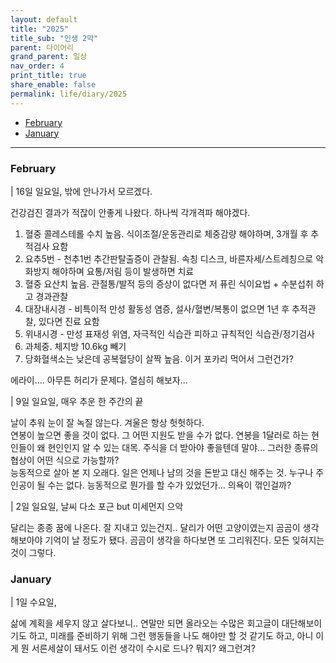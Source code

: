 ```yaml
---
layout: default
title: "2025"
title_sub: "인생 2막"
parent: 다이어리
grand_parent: 일상
nav_order: 4
print_title: true
share_enable: false
permalink: life/diary/2025
---
```


<style>
code {
  white-space : pre-wrap
}
</style>

<!-- - [December](#december) -->
<!-- - [November](#november) -->
<!-- - [October](#october) -->
<!-- - [September](#september) -->
<!-- - [August](#August) -->
<!-- - [July](#july) -->
<!-- - [June](#june) -->
<!-- - [May](#may) -->
<!-- - [April](#april) -->
<!-- - [March](#march) -->
- [February](#february)
- [January](#january)
  
---

### February

| 16일 일요일, 밖에 안나가서 모르겠다.  
  
건강검진 결과가 적잖이 안좋게 나왔다. 하나씩 각개격파 해야겠다.
  
1. 혈중 콜레스테롤 수치 높음. 식이조절/운동관리로 체중감량 해야하며, 3개월 후 추적검사 요함  
2. 요추5번 - 천추1번 추간판탈출증이 관찰됨. 속칭 디스크, 바른자세/스트레칭으로 악화방지 해야하며 요통/저림 등이 발생하면 치료  
3. 혈중 요산치 높음. 관절통/발적 등의 증상이 없다면 저 퓨린 식이요법 + 수분섭취 하고 경과관찰  
4. 대장내시경 - 비특이적 만성 활동성 염증, 설사/혈변/복통이 없으면 1년 후 추적관찰, 있다면 진료 요함  
5. 위내시경 - 만성 표재성 위염, 자극적인 식습관 피하고 규칙적인 식습관/정기검사  
6. 과체중. 체지방 10.6kg 빼기  
7. 당화혈색소는 낮은데 공복혈당이 살짝 높음. 이거 포카리 먹어서 그런건가?  
  
에라이.... 아무튼 허리가 문제다. 열심히 해보자... 

| 9일 일요일, 매우 추운 한 주간의 끝

날이 추워 눈이 잘 녹질 않는다. 겨울은 항상 헛헛하다.  
연봉이 높으면 좋을 것이 없다. 그 어떤 지원도 받을 수가 없다. 연봉을 1달러로 하는 현인들이 왜 현인인지 알 수 있는 대목. 주식을 더 받아야 좋을텐데 말야...  그러한 종류의 협상이 어떤 식으로 가능할까?  
능동적으로 살아 본 지 오래다. 일은 언제나 남의 것을 돈받고 대신 해주는 것. 누구나 주인공이 될 수는 없다. 능동적으로 뭔가를 할 수가 있었던가... 의욕이 꺾인걸까?  
  
| 2일 일요일, 날씨 다소 포근 but 미세먼지 으악  
  
달리는 종종 꿈에 나온다. 잘 지내고 있는건지.. 달리가 어떤 고양이였는지 곰곰이 생각해보아야 기억이 날 정도가 됐다. 곰곰이 생각을 하다보면 또 그리워진다. 모든 잊혀지는 것이 그렇다.  
  

### January

| 1일 수요일, 

삶에 계획을 세우지 않고 살다보니.. 연말만 되면 올라오는 수많은 회고글이 대단해보이기도 하고, 미래를 준비하기 위해 그런 행동들을 나도 해야만 할 것 같기도 하고, 아니 이게 뭔 서른세살이 돼서도 이런 생각이 수시로 드나? 뭐지? 왜그런겨?  
  